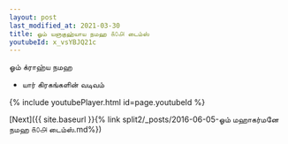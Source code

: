 ```yaml
---
layout: post
last_modified_at: 2021-03-30
title: ஓம் யஞகுஹ்யாய நமஹ ௧௦௮ டைம்ஸ்
youtubeId: x_vsYBJQ21c
---
```

 
 
 ஓம் க்ராஹ்ய நமஹ  
 
 -  யார் கிரகங்களின் வடிவம் 
 
  
 
  
 
 
 
 
 
 


{% include youtubePlayer.html id=page.youtubeId %}
 
[Next]({{ site.baseurl }}{% link  split2/_posts/2016-06-05-ஓம் மஹாகர்மனே நமஹ ௧௦௮ டைம்ஸ்.md%})
 
